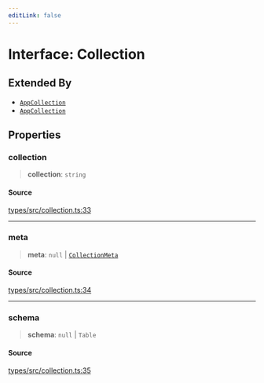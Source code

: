 ```yaml
---
editLink: false
---
```


# Interface: Collection

## Extended By

- [`AppCollection`](interface.AppCollection.md)
- [`AppCollection`](interface.AppCollection.md)

## Properties

### collection

> **collection**: `string`

#### Source

[types/src/collection.ts:33](https://github.com/directus/directus/blob/7789a6c53/packages/types/src/collection.ts#L33)

---

### meta

> **meta**: `null` \| [`CollectionMeta`](../type-aliases/type-alias.CollectionMeta.md)

#### Source

[types/src/collection.ts:34](https://github.com/directus/directus/blob/7789a6c53/packages/types/src/collection.ts#L34)

---

### schema

> **schema**: `null` \| `Table`

#### Source

[types/src/collection.ts:35](https://github.com/directus/directus/blob/7789a6c53/packages/types/src/collection.ts#L35)
